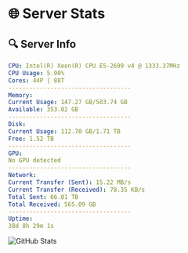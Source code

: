 # 🌐 Server Stats
## 🔍 Server Info
```yaml
CPU: Intel(R) Xeon(R) CPU E5-2699 v4 @ 1333.37MHz
CPU Usage: 5.90%
Cores: 44P | 88T
-----------------------------------
Memory:
Current Usage: 147.27 GB/503.74 GB
Available: 353.02 GB
-----------------------------------
Disk:
Current Usage: 112.70 GB/1.71 TB
Free: 1.52 TB
-----------------------------------
GPU:
No GPU detected
-----------------------------------
Network:
Current Transfer (Sent): 15.22 MB/s
Current Transfer (Received): 78.35 KB/s
Total Sent: 66.01 TB
Total Received: 565.09 GB
-----------------------------------
Uptime:
38d 8h 29m 1s
```
![GitHub Stats](https://img.shields.io/badge/Updated-2025-04-15_05:51:50-blue)